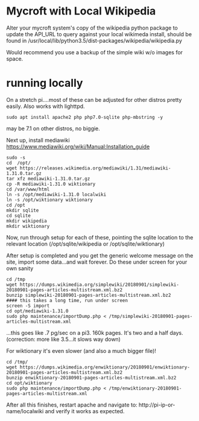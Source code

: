 # Mycroft with Local Wikipedia 

Alter your mycroft system's copy of the wikipedia python package to update the API_URL to query against your local wikimeda install, should be found in /usr/local/lib/python3.5/dist-packages/wikipedia/wikipedia.py  

Would recommend you use a backup of the simple wiki w/o images for space.  

# running locally

On a stretch pi....most of these can be adjusted for other distros pretty easily. Also works with lighttpd. 

```
sudo apt install apache2 php php7.0-sqlite php-mbstring -y

```
may be 7.1 on other distros, no biggie.

Next up, install mediawiki
https://www.mediawiki.org/wiki/Manual:Installation_guide

```
sudo -s
cd  /opt/
wget https://releases.wikimedia.org/mediawiki/1.31/mediawiki-1.31.0.tar.gz
tar xfz mediawiki-1.31.0.tar.gz
cp -R mediawiki-1.31.0 wiktionary
cd /var/www/html
ln -s /opt/mediawiki-1.31.0 localwiki
ln -s /opt/wiktionary wiktionary
cd /opt
mkdir sqlite
cd sqlite
mkdir wikipedia
mkdir wiktionary

```
Now, run through setup for each of these, pointing the sqlite location to the relevant location (/opt/sqlite/wikipedia or /opt/sqlite/wiktionary) 

After setup is completed and you get the generic welcome message on the site, import some data...and wait forever.  Do these under screen for your own sanity

```
cd /tmp
wget https://dumps.wikimedia.org/simplewiki/20180901/simplewiki-20180901-pages-articles-multistream.xml.bz2
bunzip simplewiki-20180901-pages-articles-multistream.xml.bz2
#### this takes a long time, run under screen
screen -S import
cd opt/mediawiki-1.31.0
sudo php maintenance/importDump.php < /tmp/simplewiki-20180901-pages-articles-multistream.xml

```
...this goes like .7 pg/sec on a pi3.  160k pages. It's two and a half days. (correction: more like 3.5...it slows way down) 

For wiktionary it's even slower (and also a much bigger file)!

```
cd /tmp/
wget https://dumps.wikimedia.org/enwiktionary/20180901/enwiktionary-20180901-pages-articles-multistream.xml.bz2
bunzip enwiktionary-20180901-pages-articles-multistream.xml.bz2
cd opt/wiktionary
sudo php maintenance/importDump.php < /tmp/enwiktionary-20180901-pages-articles-multistream.xml

```
After all this finishes, restart apache and navigate to: http://pi-ip-or-name/localwiki and verify it works as expected.
